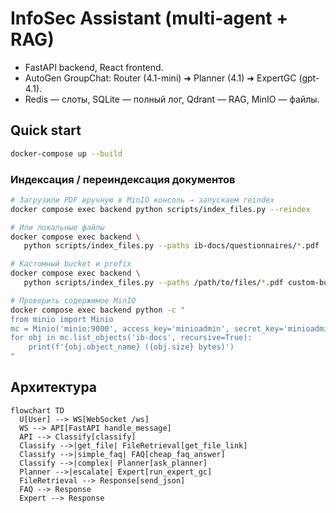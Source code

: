 # InfoSec Assistant (multi-agent + RAG)

* FastAPI backend, React frontend.
* AutoGen GroupChat: Router (4.1-mini) ➜ Planner (4.1) ➜ ExpertGC (gpt-4.1).
* Redis — слоты, SQLite — полный лог, Qdrant — RAG, MinIO — файлы.

## Quick start
```bash
docker-compose up --build
```

### Индексация / переиндексация документов

```bash
# Загрузили PDF вручную в MinIO консоль → запускаем reindex
docker compose exec backend python scripts/index_files.py --reindex

# Или локальные файлы
docker compose exec backend \
   python scripts/index_files.py --paths ib-docs/questionnaires/*.pdf

# Кастомный bucket и prefix
docker compose exec backend \
   python scripts/index_files.py --paths /path/to/files/*.pdf custom-bucket custom-prefix/

# Проверить содержимое MinIO
docker compose exec backend python -c "
from minio import Minio
mc = Minio('minio:9000', access_key='minioadmin', secret_key='minioadmin', secure=False)
for obj in mc.list_objects('ib-docs', recursive=True):
    print(f'{obj.object_name} ({obj.size} bytes)')
"
```

## Архитектура

```mermaid
flowchart TD
  U[User] --> WS[WebSocket /ws]
  WS --> API[FastAPI handle_message]
  API --> Classify[classify]
  Classify -->|get_file| FileRetrieval[get_file_link]
  Classify -->|simple_faq| FAQ[cheap_faq_answer]
  Classify -->|complex| Planner[ask_planner]
  Planner -->|escalate| Expert[run_expert_gc]
  FileRetrieval --> Response[send_json]
  FAQ --> Response
  Expert --> Response
```  